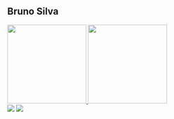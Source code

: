 ## Bruno Silva

<div>
  <a href="https://github.com/brunosrrs">
  <img height="180em" src="https://github-readme-stats.vercel.app/api?username=brunosrrs&show_icons=true&theme=maroongold&include_all_commits=true&count_private=true"/>
  <img height="180em" src="https://github-readme-stats.vercel.app/api/top-langs/?username=brunosrrs&layout=compact&langs_count=7&theme=maroongold"/>
</div>
  
  
  <div>
    <a href = "mailto:brunosrocha08@gmail.com"><img src="https://img.shields.io/badge/-Gmail-%23333?style=for-the-badge&logo=gmail&logoColor=white" target="_blank"></a>
    <a href="https://www.linkedin.com/in/brunosilvarocha/" target="_blank"><img src="https://img.shields.io/badge/-LinkedIn-%230077B5?style=for-the-badge&logo=linkedin&logoColor=white" target="_blank"></a> 
  </div>

  

  


